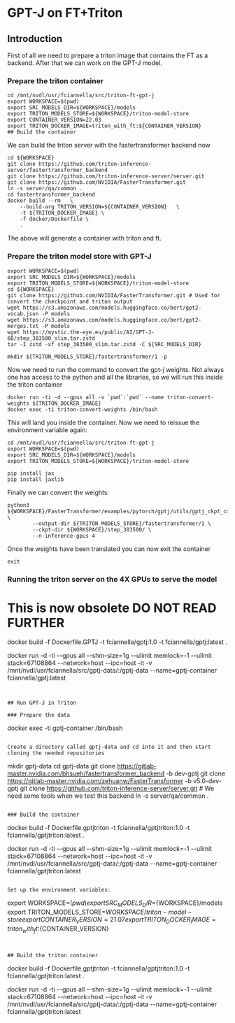 # GPT-J on FT+Triton

## Introduction

First of all we need to prepare a triton image that contains the FT as a backend. After that we can work on the GPT-J model.

### Prepare the triton container

```
cd /mnt/nvdl/usr/fciannella/src/triton-ft-gpt-j
export WORKSPACE=$(pwd)
export SRC_MODELS_DIR=${WORKSPACE}/models
export TRITON_MODELS_STORE=${WORKSPACE}/triton-model-store
export CONTAINER_VERSION=22.03
export TRITON_DOCKER_IMAGE=triton_with_ft:${CONTAINER_VERSION}
## Build the container
```

We can build the triton server with the fastertransformer backend now

```
cd ${WORKSPACE}
git clone https://github.com/triton-inference-server/fastertransformer_backend
git clone https://github.com/triton-inference-server/server.git 
git clone https://github.com/NVIDIA/FasterTransformer.git
ln -s server/qa/common .
cd fastertransformer_backend
docker build --rm   \
    --build-arg TRITON_VERSION=${CONTAINER_VERSION}   \
    -t ${TRITON_DOCKER_IMAGE} \
    -f docker/Dockerfile \
    .
```

The above will generate a container with triton and ft.

### Prepare the triton model store with GPT-J

```
export WORKSPACE=$(pwd)
export SRC_MODELS_DIR=${WORKSPACE}/models
export TRITON_MODELS_STORE=${WORKSPACE}/triton-model-store
cd ${WORKSPACE}
git clone https://github.com/NVIDIA/FasterTransformer.git # Used for convert the checkpoint and triton output
wget https://s3.amazonaws.com/models.huggingface.co/bert/gpt2-vocab.json -P models
wget https://s3.amazonaws.com/models.huggingface.co/bert/gpt2-merges.txt -P models
wget https://mystic.the-eye.eu/public/AI/GPT-J-6B/step_383500_slim.tar.zstd
tar -I zstd -xf step_383500_slim.tar.zstd -C ${SRC_MODELS_DIR}

mkdir ${TRITON_MODELS_STORE}/fastertransformer/1 -p
```

Now we need to run the command to convert the gpt-j weights. Not always one has access to the python and all the libraries, so we will run this inside the triton container

```
docker run -ti -d --gpus all -v `pwd`:`pwd` --name triton-convert-weights ${TRITON_DOCKER_IMAGE} 
docker exec -ti triton-convert-weights /bin/bash
```

This will land you inside the container. Now we need to reissue the environment variable again:

```
cd /mnt/nvdl/usr/fciannella/src/triton-ft-gpt-j
export WORKSPACE=$(pwd)
export SRC_MODELS_DIR=${WORKSPACE}/models
export TRITON_MODELS_STORE=${WORKSPACE}/triton-model-store

pip install jax
pip install jaxlib
```

Finally we can convert the weights:

```
python3 ${WORKSPACE}/FasterTransformer/examples/pytorch/gptj/utils/gptj_ckpt_convert.py \
        --output-dir ${TRITON_MODELS_STORE}/fastertransformer/1 \
        --ckpt-dir ${WORKSPACE}/step_383500/ \
        --n-inference-gpus 4
```

Once the weights have been translated you can now exit the container

```
exit
```

### Running the triton server on the 4X GPUs to serve the model










# This is now obsolete DO NOT READ FURTHER

docker build -f Dockerfile.GPTJ -t fciannella/gptj:1.0 -t fciannella/gptj:latest .

docker run -d -ti --gpus all --shm-size=1g --ulimit memlock=-1 --ulimit stack=67108864 --network=host --ipc=host -it -v /mnt/nvdl/usr/fciannella/src/gptj-data/:/gptj-data --name=gptj-container fciannella/gptj:latest

```


## Run GPT-J in Triton

### Prepare the data
```
docker exec -ti gptj-container /bin/bash
```

Create a directory called gptj-data and cd into it and then start cloning the needed repositories

```
mkdir gptj-data
cd gptj-data
git clone https://gitlab-master.nvidia.com/bhsueh/fastertransformer_backend -b dev-gptj
git clone https://gitlab-master.nvidia.com/zehuanw/FasterTransformer        -b v5.0-dev-gptj
git clone https://github.com/triton-inference-server/server.git # We need some tools when we test this backend
ln -s server/qa/common .

```

### Build the container

```
docker build -f Dockerfile.gptjtriton -t fciannella/gptjtriton:1.0 -t fciannella/gptjtriton:latest .

docker run -d -ti --gpus all --shm-size=1g --ulimit memlock=-1 --ulimit stack=67108864 --network=host --ipc=host -it -v /mnt/nvdl/usr/fciannella/src/gptj-data/:/gptj-data --name=gptj-container fciannella/gptjtriton:latest

```

Set up the environment variables:

```
export WORKSPACE=$(pwd)
export SRC_MODELS_DIR=${WORKSPACE}/models
export TRITON_MODELS_STORE=${WORKSPACE}/triton-model-store
export CONTAINER_VERSION=21.07
export TRITON_DOCKER_IMAGE=triton_with_ft:${CONTAINER_VERSION}
```


## Build the triton container

```
docker build -f Dockerfile.gptjtriton -t fciannella/gptjtriton:1.0 -t fciannella/gptjtriton:latest .

docker run -d -ti --gpus all --shm-size=1g --ulimit memlock=-1 --ulimit stack=67108864 --network=host --ipc=host -it -v /mnt/nvdl/usr/fciannella/src/gptj-data/:/gptj-data --name=gptj-container fciannella/gptjtriton:latest

```